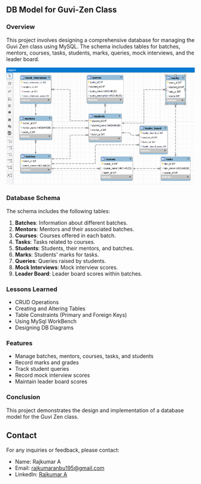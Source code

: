 ## DB Model for Guvi-Zen Class

### Overview

This project involves designing a comprehensive database for managing the Guvi Zen class using MySQL. The schema includes tables for batches, mentors, courses, tasks, students, marks, queries, mock interviews, and the leader board.

![UI preview](Images/demo.png)

### Database Schema

The schema includes the following tables:

1. **Batches**: Information about different batches.
2. **Mentors**: Mentors and their associated batches.
3. **Courses**: Courses offered in each batch.
4. **Tasks**: Tasks related to courses.
5. **Students**: Students, their mentors, and batches.
6. **Marks**: Students' marks for tasks.
7. **Queries**: Queries raised by students.
8. **Mock Interviews**: Mock interview scores.
9. **Leader Board**: Leader board scores within batches.

### Lessons Learned

- CRUD Operations
- Creating and Altering Tables
- Table Constraints (Primary and Foreign Keys)
- Using MySql WorkBench
- Designing DB Diagrams

### Features

- Manage batches, mentors, courses, tasks, and students
- Record marks and grades
- Track student queries
- Record mock interview scores
- Maintain leader board scores

### Conclusion

This project demonstrates the design and implementation of a database model for the Guvi Zen class. 

## Contact

For any inquiries or feedback, please contact:
- Name: Rajkumar A
- Email: rajkumaranbu195@gmail.com
- LinkedIn: [Rajkumar A](https://www.linkedin.com/in/rajkumar-info/)

